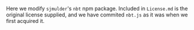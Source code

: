 Here we modify `sjmulder`'s `nbt` npm package. Included in `License.md` is the original license supplied, and we have commited `nbt.js` as it was when we first acquired it.
